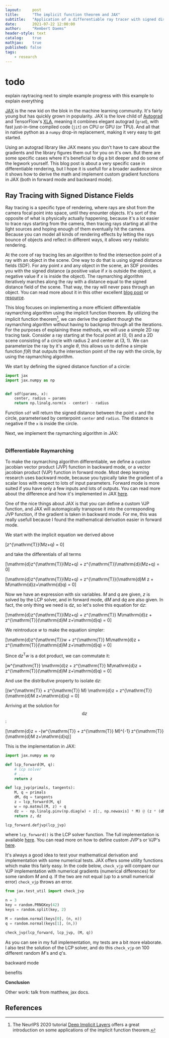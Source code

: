```yaml
---
layout:     post
title:      "The implicit function theorem and JAX"
subtitle:   "Application of a differentiable ray tracer with signed distance fields"
date:       2021-07-22 12:00:00
author:     "Rembert Daems"
header-style: text
catalog:    true
mathjax:    true
published: false
tags:
    - research
---
```


# todo
 explain raytracing next to simple example
 progress with this example to explain everything

[JAX](https://github.com/google/jax) is the new kid on the blok in the machine learning community.
It's fairly young but has quickly grown in popularity.
JAX is the love child of [Autograd](https://github.com/HIPS/autograd) and TensorFlow's [XLA](https://www.tensorflow.org/xla), meaning it combines elegant autograd (`grad`), with fast just-in-time compiled code (`jit`) on CPU or GPU (or TPU). And all that in native python as a `numpy` drop-in replacement, making it very easy to get started.

Using an autograd library like JAX means you don't have to care about the gradients and the library figures them out for you on it's own. But there are some specific cases where it's beneficial to dig a bit deeper and do some of the legwork yourself. This blog post is about a very specific case in differentiable rendering, but I hope it is usefull for a broader audience since it shows how to derive the math and implement custom gradient functions in JAX (both in forward mode and backward mode).

## Ray Tracing with Signed Distance Fields

Ray tracing is a specific type of rendering, where rays are shot from the camera focal point into space, until they enounter objects. It's sort of the opposite of what is physically actually happening, because it's a lot easier to trace rays starting from the camera, then tracing rays starting at all the light sources and hoping enough of them eventually hit the camera.
Because you can model all kinds of rendering effects by letting the rays bounce of objects and reflect in different ways, it allows very realistic rendering.

At the core of ray tracing lies an algorithm to find the intersection point of a ray with an object in the scene.
One way to do that is using signed distance fields (SDF). For any point $x$ and any object in the scene, an SDF provides you with the signed distance (a positive value if $x$ is outside the object, a negative value if $x$ is inside the object).
The raymarching algorithm iteratively marches along the ray with a distance equal to the signed distance field of the scene. That way, the ray will never pass through an object.
You can read more about it in this other excellent [blog post](https://blog.evjang.com/2019/11/jaxpt.html) or [resource](https://raytracing.github.io/).

This blog focuses on implementing a more efficient differentiable raymarching algorithm using the implicit function theorem.
By utilizing the implicit function theorem[^1], we can derive the gradient thourgh the raymarching algorithm without having to backprop through all the iterations.
For the purposes of explaining these methods, we will use a simple 2D ray tracing task. Consider a ray starting at the focal point at (0, 0) and a 2D scene consisting of a circle with radius 2 and center at (3, 1).
We can parameterize the ray by it's angle $\theta$, this allows us to define a simple function $f(\theta)$ that outputs the intersection point of the ray with the circle, by using the raymarching algorithm.

We start by defining the signed distance function of a circle:

```python
import jax
import jax.numpy as np


def sdf(params, x):
    center, radius = params
    return np.linalg.norm(x - center) - radius
```

Function `sdf` will return the signed distance between the point `x` and the circle, parameterised by centerpoint `center` and `radius`. The distance is negative if the `x` is inside the circle.

Next, we implement the raymarching algorithm in JAX:

```python
```

### Differentiable Raymarching

To make the raymarching algorithm differentiable, we define a custom jacobian vector product (JVP) function in backward mode, or a vector jacobian product (VJP) function in forward mode.
Most deep learning research uses backward mode, because you typically take the gradient of a scalar loss with respect to lots of input parameters. Forward mode is more suited if you have only a few inputs and lots of outputs.
You can read more about the difference and how it's implemented in JAX [here](https://jax.readthedocs.io/en/latest/notebooks/autodiff_cookbook.html).

One of the nice things about JAX is that you can define a custom VJP function, and JAX will automagically transpose it into the corresponding JVP function, if the gradient is taken in backward mode.
For me, this was really usefull because I found the mathematical derivation easier in forward mode.

We start with the implicit equation we derived above

\[z^{\mathrm{T}}(Mz+q) = 0\]

and take the differentials of all terms

\[\mathrm{d}z^{\mathrm{T}}(Mz+q) + z^{\mathrm{T}}\mathrm{d}(Mz+q) = 0\]

\[\mathrm{d}z^{\mathrm{T}}(Mz+q) + z^{\mathrm{T}}(\mathrm{d}M z + M\mathrm{d}z+\mathrm{d}q) = 0\]

Now we have an expression with six variables. $M$ and $q$ are given, $z$ is solved by the LCP solver, and in forward mode, $\mathrm{d}M$ and $\mathrm{d}q$ are also given. In fact, the only thing we need is $\mathrm{d}z$, so let's solve this equation for $\mathrm{d}z$:

\[\mathrm{d}z^{\mathrm{T}}(Mz+q) + z^{\mathrm{T}} M\mathrm{d}z + z^{\mathrm{T}}(\mathrm{d}M z+\mathrm{d}q) = 0\]

We reintroduce $w$ to make the equation simpler:

\[\mathrm{d}z^{\mathrm{T}}w + z^{\mathrm{T}} M\mathrm{d}z + z^{\mathrm{T}}(\mathrm{d}M z+\mathrm{d}q) = 0\]

Since $\mathrm{d}z^{\mathrm{T}}w$ is a dot product, we can commutate it:

\[w^{\mathrm{T}} \mathrm{d}z + z^{\mathrm{T}} M\mathrm{d}z + z^{\mathrm{T}}(\mathrm{d}M z+\mathrm{d}q) = 0\]

And use the distributive property to isolate $\mathrm{d}z$:

\[(w^{\mathrm{T}} + z^{\mathrm{T}} M) \mathrm{d}z + z^{\mathrm{T}}(\mathrm{d}M z+\mathrm{d}q) = 0\]

Arriving at the solution for $$\mathrm{d}z$$:

\[\mathrm{d}z = -(w^{\mathrm{T}} + z^{\mathrm{T}} M)^{-1} z^{\mathrm{T}}(\mathrm{d}M z+\mathrm{d}q)\]

This is the implementation in JAX:

```python
import jax.numpy as np

def lcp_forward(M, q):
    # lcp solver
    # ...
    return z

def lcp_jvp(primals, tangents):
    M, q = primals
    dM, dq = tangents
    z = lcp_forward(M, q)
    w = np.matmul(M, z) + q
    dz = - np.linalg.pinv(np.diag(w) + z[:, np.newaxis] * M) @ (z * (dM @ z + dq))
    return z, dz

lcp_forward.defjvp(lcp_jvp)
```

where `lcp_forward()` is the LCP solver function. The full implementation is available [here](...). You can read more on how to define custom JVP's or VJP's [here]().

It's always a good idea to test your mathematical derivation and implementation with some numerical tests. JAX offers some utility functions which make this fairly easy. In the code below, `check_vjp` will compare our VJP implementation with numerical gradients (numerical differences) for some random $M$ and $q$. If the two are not equal (up to a small numerical error) `check_vjp` throws an error.

```python
from jax.test_util import check_jvp

n = 3
key = random.PRNGKey(42)
keys = random.split(key, 2)

M = random.normal(keys[0], (n, n))
q = random.normal(keys[1], (n,))

check_jvp(lcp_forward, lcp_jvp, (M, q))
```

As you can see in my full implementation, my tests are a bit more elaborate. I also test the solution of the LCP solver, and do this `check_vjp` on 100 different random $M$'s and $q$'s.

backward mode

benefits


**Conclusion**

Other work: talk from matthew, jax docs.


## References

[^1]: The NeurIPS 2020 tutorial [Deep Implicit Layers](http://implicit-layers-tutorial.org/) offers a great introduction on some applications of the implicit function theorem.